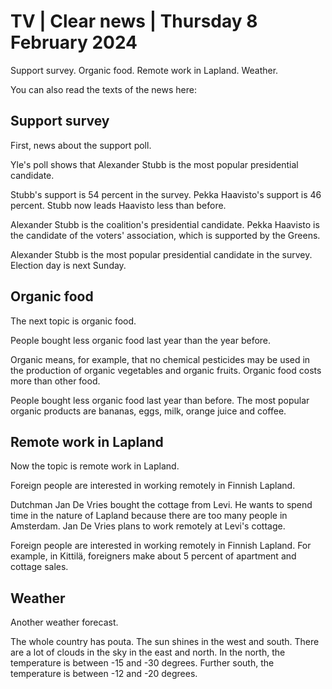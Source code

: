 # TV \| Clear news \| Thursday 8 February 2024

Support survey. Organic food. Remote work in Lapland. Weather.

You can also read the texts of the news here:

## Support survey

First, news about the support poll.

Yle's poll shows that Alexander Stubb is the most popular presidential candidate.

Stubb's support is 54 percent in the survey. Pekka Haavisto's support is 46 percent. Stubb now leads Haavisto less than before.

Alexander Stubb is the coalition's presidential candidate. Pekka Haavisto is the candidate of the voters' association, which is supported by the Greens.

Alexander Stubb is the most popular presidential candidate in the survey. Election day is next Sunday.

## Organic food

The next topic is organic food.

People bought less organic food last year than the year before.

Organic means, for example, that no chemical pesticides may be used in the production of organic vegetables and organic fruits. Organic food costs more than other food.

People bought less organic food last year than before. The most popular organic products are bananas, eggs, milk, orange juice and coffee.

## Remote work in Lapland

Now the topic is remote work in Lapland.

Foreign people are interested in working remotely in Finnish Lapland.

Dutchman Jan De Vries bought the cottage from Levi. He wants to spend time in the nature of Lapland because there are too many people in Amsterdam. Jan De Vries plans to work remotely at Levi's cottage.

Foreign people are interested in working remotely in Finnish Lapland. For example, in Kittilä, foreigners make about 5 percent of apartment and cottage sales.

## Weather

Another weather forecast.

The whole country has pouta. The sun shines in the west and south. There are a lot of clouds in the sky in the east and north. In the north, the temperature is between -15 and -30 degrees. Further south, the temperature is between -12 and -20 degrees.

